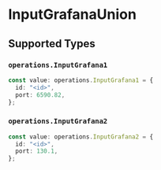 # InputGrafanaUnion


## Supported Types

### `operations.InputGrafana1`

```typescript
const value: operations.InputGrafana1 = {
  id: "<id>",
  port: 6590.82,
};
```

### `operations.InputGrafana2`

```typescript
const value: operations.InputGrafana2 = {
  id: "<id>",
  port: 130.1,
};
```

